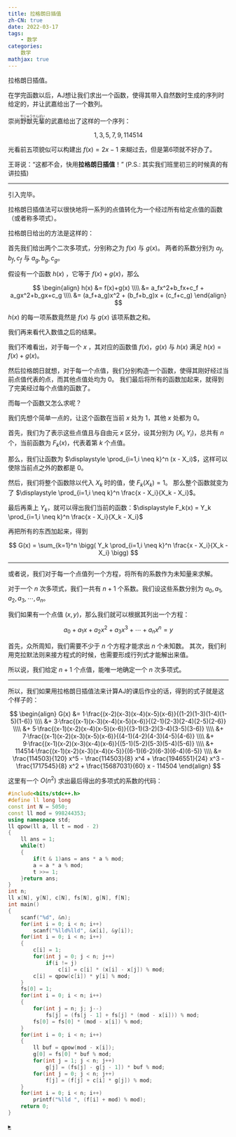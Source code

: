 ```yaml
---
title: 拉格朗日插值
zh-CN: true
date: 2022-03-17
tags:
	- 数学
categories:
	数学
mathjax: true
---
```


拉格朗日插值。

<!--more-->

在学完函数以后，AJ想让我们求出一个函数，使得其带入自然数时生成的序列时给定的，并让武嘉给出了一个数列。

崇尚<ruby>野獣<rt>やじゅう</rt></ruby><ruby>先輩<rt>せんぱい</rt></ruby>的武嘉给出了这样的一个序列：

$$
1,3,5,7,9,114514
$$

光看前五项貌似可以构建出 $f(x)=2x-1$ 来糊过去，但是第6项就不好办了。

王哥说：“这都不会，快用**拉格朗日插值**！”
(P.S.: 其实我们班里初三的时候真的有讲拉插)

----

引入完毕。

拉格朗日插值法可以很快地将一系列的点值转化为一个经过所有给定点值的函数（或者称多项式）。

拉格朗日给出的方法是这样的：

首先我们给出两个二次多项式，分别称之为 $f(x)$ 与 $g(x)$。
两者的系数分别为 $a_f,b_f,c_f$ 与 $a_g,b_g,c_g$。

假设有一个函数 $h(x)$ ，它等于 $f(x)+g(x)$，那么

$$
\begin{align}
h(x) &= f(x)+g(x) \\\\
&= a_fx^2+b_fx+c_f + a_gx^2+b_gx+c_g \\\\
&= (a_f+a_g)x^2 + (b_f+b_g)x + (c_f+c_g)
\end{align}
$$

$h(x)$ 的每一项系数竟然是 $f(x)$ 与 $g(x)$ 该项系数之和。

我们再来看代入数值之后的结果。

我们不难看出，对于每一个 $x$ ，其对应的函数值 $f(x)$，$g(x)$ 与 $h(x)$ 满足 $h(x)=f(x)+g(x)$。

然后拉格朗日就想，对于每一个点值，我们分别构造一个函数，使得其刚好经过当前点值代表的点，而其他点值处均为 $0$。
我们最后将所有的函数加起来，就得到了完美经过每个点值的函数了。

而每一个函数又怎么求呢？

我们先想个简单一点的，让这个函数在当前 $x$ 处为 $1$，其他 $x$ 处都为 $0$。

首先，我们为了表示这些点值且与自由元 $x$ 区分，设其分别为 $(X_i,Y_i)$，总共有 $n$ 个，当前函数为 $F_k(x)$，代表着第 $k$ 个点值。

那么，我们让函数为 $\displaystyle \prod_{i=1,i \neq k}^n (x - X_i)$，这样可以使除当前点之外的数都是 $0$。

然后，我们将整个函数除以代入 $X_k$ 时的值，使 $F_k(X_k)=1$。
那么整个函数就变为了 $\displaystyle \prod_{i=1,i \neq k}^n \frac{x - X_i}{X_k - X_i}$。

最后再乘上 $Y_k$，就可以得出我们当前的函数：$\displaystyle F_k(x) = Y_k \prod_{i=1,i \neq k}^n \frac{x - X_i}{X_k - X_i}$

再把所有的东西加起来，得到

$$
G(x) = \sum_{k=1}^n \bigg( Y_k \prod_{i=1,i \neq k}^n \frac{x - X_i}{X_k -X_i} \bigg)
$$

----

或者说，我们对于每一个点值列一个方程，将所有的系数作为未知量来求解。

对于一个 $n$ 次多项式，我们一共有 $n+1$ 个系数。我们设这些系数分别为 $a_0,a_1,a_2,a_3,\cdots ,a_n$。

我们如果有一个点值 $(x,y)$，那么我们就可以根据其列出一个方程：

$$
a_0 + a_1 x + a_2 x^2 + a_3 x^3 + \cdots + a_n x^n = y
$$

首先，众所周知，我们需要不少于 $n$ 个方程才能求出 $n$ 个未知数。
其次，我们利用克拉默法则来接方程式的时候，也需要形成行列式才能解出来值。

所以说，我们给定 $n+1$ 个点值，能唯一地确定一个 $n$ 次多项式。

----

所以，我们如果用拉格朗日插值法来计算AJ的课后作业的话，得到的式子就是这个样子的：

$$
\begin{align}
G(x) &= 1·\frac{(x-2)(x-3)(x-4)(x-5)(x-6)}{(1-2)(1-3)(1-4)(1-5)(1-6)} 
\\\\ &+ 3·\frac{(x-1)(x-3)(x-4)(x-5)(x-6)}{(2-1)(2-3)(2-4)(2-5)(2-6)} 
\\\\ &+ 5·\frac{(x-1)(x-2)(x-4)(x-5)(x-6)}{(3-1)(3-2)(3-4)(3-5)(3-6)} 
\\\\ &+ 7·\frac{(x-1)(x-2)(x-3)(x-5)(x-6)}{(4-1)(4-2)(4-3)(4-5)(4-6)} 
\\\\ &+ 9·\frac{(x-1)(x-2)(x-3)(x-4)(x-6)}{(5-1)(5-2)(5-3)(5-4)(5-6)} 
\\\\ &+ 114514·\frac{(x-1)(x-2)(x-3)(x-4)(x-5)}{(6-1)(6-2)(6-3)(6-4)(6-5)} \\\\
&= \frac{114503}{120} x^5 - \frac{114503}{8} x^4 + \frac{1946551}{24} x^3 - \frac{1717545}{8} x^2 + \frac{15687031}{60} x - 114504
\end{align}
$$

这里有一个 $O(n^2)$ 求出最后得出的多项式的系数的代码：

``` cpp
#include<bits/stdc++.h>
#define ll long long 
const int N = 5050;
const ll mod = 998244353;
using namespace std;
ll qpow(ll a, ll t = mod - 2)
{
	ll ans = 1;
	while(t)
	{
		if(t & 1)ans = ans * a % mod;
		a = a * a % mod;
		t >>= 1;
	}return ans;
}
int n;
ll x[N], y[N], c[N], fs[N], g[N], f[N];
int main()
{
	scanf("%d", &n);
	for(int i = 0; i < n; i++)
		scanf("%lld%lld", &x[i], &y[i]);
	for(int i = 0; i < n; i++)
	{
		c[i] = 1;
		for(int j = 0; j < n; j++)
			if(i != j)
				c[i] = c[i] * (x[i] - x[j]) % mod;
		c[i] = qpow(c[i]) * y[i] % mod;
	}
	fs[0] = 1;
	for(int i = 0; i < n; i++)
	{
		for(int j = n; j; j--)
			fs[j] = (fs[j - 1] + fs[j] * (mod - x[i])) % mod;
		fs[0] = fs[0] * (mod - x[i]) % mod;
	}
	for(int i = 0; i < n; i++)
	{
		ll buf = qpow(mod - x[i]);
		g[0] = fs[0] * buf % mod;
		for(int j = 1; j < n; j++)
			g[j] = (fs[j] - g[j - 1]) * buf % mod;
		for(int j = 0; j < n; j++)
			f[j] = (f[j] + c[i] * g[j]) % mod;
	}
	for(int i = 0; i < n; i++)
		printf("%lld ", (f[i] + mod) % mod);
	return 0;
}
```

[$\blacktriangleright$](https://www.luogu.org/blog/command-block/zong-la-cha-dao-kuai-su-cha-zhi-qiu-zhi)




























































